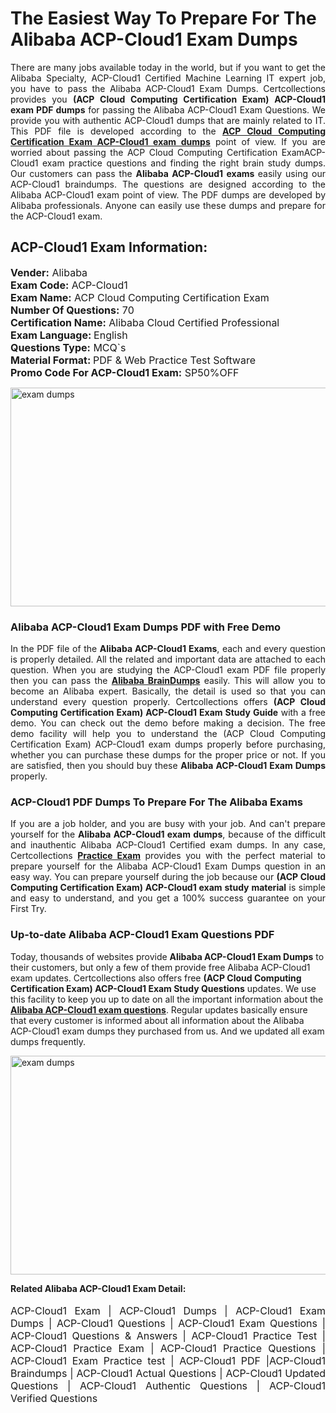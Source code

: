 <h1>The Easiest Way To Prepare For The Alibaba ACP-Cloud1 Exam Dumps</h1> <p style="text-align:justify">There are many jobs available today in the world, but if you want to get the Alibaba Specialty, ACP-Cloud1 Certified Machine Learning IT expert job, you have to pass the Alibaba ACP-Cloud1 Exam Dumps. Certcollections provides you <strong>(ACP Cloud Computing Certification Exam) ACP-Cloud1 exam PDF dumps</strong> for passing the Alibaba ACP-Cloud1 Exam Questions. We provide you with authentic ACP-Cloud1 dumps that are mainly related to IT. This PDF file is developed according to the <a href="https://www.certsofficial.com/alibaba/acp-cloud1-questions"><strong>ACP Cloud Computing Certification Exam ACP-Cloud1 exam dumps</strong></a> point of view. If you are worried about passing the ACP Cloud Computing Certification ExamACP-Cloud1 exam practice questions and finding the right brain study dumps. Our customers can pass the <strong>Alibaba ACP-Cloud1 exams </strong>easily using our ACP-Cloud1 braindumps. The questions are designed according to the Alibaba ACP-Cloud1 exam point of view. The PDF dumps are developed by Alibaba professionals. Anyone can easily use these dumps and prepare for the ACP-Cloud1 exam.</p> <h2><strong>ACP-Cloud1 Exam Information:</strong></h2> <p><span style="font-size:16px"><strong>Vender:</strong> Alibaba<br /> <strong>Exam Code:</strong> ACP-Cloud1<br /> <strong>Exam Name:</strong> ACP Cloud Computing Certification Exam<br /> <strong>Number Of Questions:</strong> 70<br /> <strong>Certification Name:</strong> Alibaba Cloud Certified Professional<br /> <strong>Exam Language: </strong>English<br /> <strong>Questions Type:</strong> MCQ`s<br /> <strong>Material Format: </strong>PDF & Web Practice Test Software<br /> <strong>Promo Code For ACP-Cloud1 Exam:</strong> SP50%OFF</span></p> <p><a href="https://www.certsofficial.com/alibaba/acp-cloud1-questions" rel="no-follow"><img alt="exam dumps" src="https://www.certcollections.com/uploads/content/certsofficial.jpg" style="height:350px; width:750px" /></a></p> <h3><strong>Alibaba ACP-Cloud1 Exam Dumps PDF with Free Demo</strong></h3> <p style="text-align:justify">In the PDF file of the <strong>Alibaba ACP-Cloud1 Exams</strong>, each and every question is properly detailed. All the related and important data are attached to each question. When you are studying the ACP-Cloud1 exam PDF file properly then you can pass the <a href="https://www.certsofficial.com/alibaba-dumps"><strong>Alibaba BrainDumps</strong></a> easily. This will allow you to become an Alibaba expert. Basically, the detail is used so that you can understand every question properly. Certcollections offers <strong>(ACP Cloud Computing Certification Exam) ACP-Cloud1 Exam Study Guide</strong> with a free demo. You can check out the demo before making a decision. The free demo facility will help you to understand the (ACP Cloud Computing Certification Exam) ACP-Cloud1 exam dumps properly before purchasing, whether you can purchase these dumps for the proper price or not. If you are satisfied, then you should buy these <strong>Alibaba ACP-Cloud1 Exam Dumps</strong> properly.</p> <h3><strong>ACP-Cloud1 PDF Dumps To Prepare For The Alibaba Exams</strong></h3> <p style="text-align:justify">If you are a job holder, and you are busy with your job. And can't prepare yourself for the <strong>Alibaba ACP-Cloud1 exam dumps</strong>, because of the difficult and inauthentic Alibaba ACP-Cloud1 Certified exam dumps. In any case, Certcollections <strong><a href="https://www.certsofficial.com/">Practice Exam</a></strong> provides you with the perfect material to prepare yourself for the Alibaba ACP-Cloud1 Exam Dumps question in an easy way. You can prepare yourself during the job because our <strong>(ACP Cloud Computing Certification Exam) ACP-Cloud1 exam study material</strong> is simple and easy to understand, and you get a 100% success guarantee on your First Try.</p> <h3><strong>Up-to-date Alibaba ACP-Cloud1 Exam Questions PDF</strong></h3> <p>Today, thousands of websites provide <strong>Alibaba ACP-Cloud1 Exam Dumps</strong> to their customers, but only a few of them provide free Alibaba ACP-Cloud1 exam updates. Certcollections also offers free <strong>(ACP Cloud Computing Certification Exam) ACP-Cloud1 Exam Study Questions</strong> updates. We use this facility to keep you up to date on all the important information about the <a href="https://www.certsofficial.com/alibaba/acp-cloud1-questions"><strong>Alibaba ACP-Cloud1 exam questions</strong></a>. Regular updates basically ensure that every customer is informed about all information about the Alibaba ACP-Cloud1 exam dumps they purchased from us. And we updated all exam dumps frequently.</p> <p><a href="https://www.certsofficial.com/alibaba/acp-cloud1-questions"><img alt="exam dumps " src="https://www.certcollections.com/uploads/content/certsofficial2.jpg" style="height:350px; width:750px" /></a></p> <p style="text-align:justify"><span style="font-size:14px"><strong>Related Alibaba ACP-Cloud1 Exam Detail:</strong></span><br /> <br /> <span style="font-size:16px">ACP-Cloud1 Exam | ACP-Cloud1 Dumps | ACP-Cloud1 Exam Dumps | ACP-Cloud1 Questions | ACP-Cloud1 Exam Questions | ACP-Cloud1 Questions & Answers | ACP-Cloud1 Practice Test | ACP-Cloud1 Practice Exam | ACP-Cloud1 Practice Questions | ACP-Cloud1 Exam Practice test | ACP-Cloud1 PDF |ACP-Cloud1 Braindumps | ACP-Cloud1 Actual Questions | ACP-Cloud1 Updated Questions | ACP-Cloud1 Authentic Questions | ACP-Cloud1 Verified Questions</span></p>
